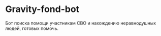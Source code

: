 # Gravity-fond-bot
Бот поиска помощи участникам СВО и нахождению неравнодушных людей, готовых помочь.
